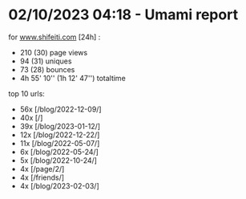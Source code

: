 # 02/10/2023 04:18 - Umami report
for www.shifeiti.com [24h] :

 - 210 (30) page views
 - 94 (31) uniques
 - 73 (28) bounces
 - 4h 55' 10'' (1h 12' 47'') totaltime


top 10 urls:
 - 56x [/blog/2022-12-09/]
 - 40x [/]
 - 39x [/blog/2023-01-12/]
 - 12x [/blog/2022-12-22/]
 - 11x [/blog/2022-05-07/]
 - 6x [/blog/2022-05-24/]
 - 5x [/blog/2022-10-24/]
 - 4x [/page/2/]
 - 4x [/friends/]
 - 4x [/blog/2023-02-03/]


